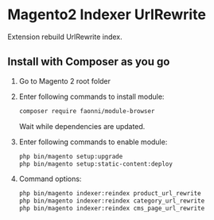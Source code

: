 # Magento2 Indexer UrlRewrite 
Extension rebuild UrlRewrite index.

## Install with Composer as you go

1. Go to Magento 2 root folder

2. Enter following commands to install module:

    ```bash
    composer require faonni/module-browser
    ```
   Wait while dependencies are updated.

3. Enter following commands to enable module:

    ```bash
	php bin/magento setup:upgrade
	php bin/magento setup:static-content:deploy
    ```
    	
3. Command options:	
    ```bash	
	php bin/magento indexer:reindex product_url_rewrite
	php bin/magento indexer:reindex category_url_rewrite
	php bin/magento indexer:reindex cms_page_url_rewrite
    ```
